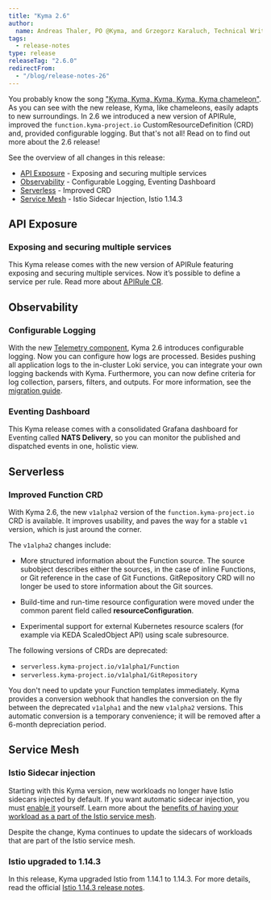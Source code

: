 ```yaml
---
title: "Kyma 2.6"
author:
  name: Andreas Thaler, PO @Kyma, and Grzegorz Karaluch, Technical Writer @Kyma"
tags:
  - release-notes 
type: release 
releaseTag: "2.6.0"
redirectFrom:
  - "/blog/release-notes-26"
---
```


You probably know the song ["Kyma, Kyma, Kyma, Kyma, Kyma chameleon"](https://youtu.be/JmcA9LIIXWw?t=44). As you can see with the new release, Kyma, like chameleons, easily adapts to new surroundings. In 2.6 we introduced a new version of APIRule, improved the `function.kyma-project.io` CustomResourceDefinition (CRD) and, provided configurable logging. But that's not all! Read on to find out more about the 2.6 release!

<!-- overview -->

See the overview of all changes in this release:

- [API Exposure](#api-exposure) -  Exposing and securing multiple services
- [Observability](#observability) - Configurable Logging, Eventing Dashboard
- [Serverless](#serverless) - Improved CRD
- [Service Mesh](#service-mesh) - Istio Sidecar Injection, Istio 1.14.3


## API Exposure

### Exposing and securing multiple services

This Kyma release comes with the new version of APIRule featuring exposing and securing multiple services. Now it’s possible to define a service per rule. Read more about [APIRule CR](https://kyma-project.io/docs/kyma/latest/05-technical-reference/00-custom-resources/apix-01-apirule).

## Observability

### Configurable Logging

With the new [Telemetry component](https://kyma-project.io/docs/kyma/main/01-overview/main-areas/observability/obsv-04-telemetry-in-kyma/), Kyma 2.6 introduces configurable logging. Now you can configure how logs are processed. Besides pushing all application logs to the in-cluster Loki service, you can integrate your own logging backends with Kyma. Furthermore, you can now define criteria for log collection, parsers, filters, and outputs. 
For more information, see the [migration guide](https://github.com/kyma-project/kyma/blob/release-2.6/docs/migration-guide-2.5-2.6.md).

### Eventing Dashboard

This Kyma release comes with a consolidated Grafana dashboard for Eventing called **NATS Delivery**, so you can monitor the published and dispatched events in one, holistic view.

## Serverless

### Improved Function CRD

With Kyma 2.6, the new `v1alpha2` version of the `function.kyma-project.io` CRD is available. It improves usability, and paves the way for a stable `v1` version, which is just around the corner.

The `v1alpha2` changes include:

* More structured information about the Function source.  The source subobject describes either the sources, in the case of inline Functions, or Git reference in the case of Git Functions. GitRepository CRD will no longer be used to store information about the Git sources.
- Build-time and run-time resource configuration were moved under the common parent field called **resourceConfiguration**.
* Experimental support for external Kubernetes resource scalers (for example via KEDA ScaledObject API) using scale subresource.

The following versions of CRDs are deprecated:
- `serverless.kyma-project.io/v1alpha1/Function`
- `serverless.kyma-project.io/v1alpha1/GitRepository`

You don't need to update your Function templates immediately. Kyma provides a conversion webhook that handles the conversion on the fly between the deprecated `v1alpha1` and the new `v1alpha2` versions. This automatic conversion is a temporary convenience; it will be removed after a 6-month depreciation period.

## Service Mesh

### Istio Sidecar injection

Starting with this Kyma version, new workloads no longer have Istio sidecars injected by default. If you want automatic sidecar injection, you must [enable it](https://istio.io/latest/docs/setup/additional-setup/sidecar-injection/) yourself. Learn more about the [benefits of having your workload as a part of the Istio service mesh](https://kyma-project.io/docs/kyma/latest/01-overview/main-areas/service-mesh/smsh-03-istio-sidecars-in-kyma/). 
  
Despite the change, Kyma continues to update the sidecars of workloads that are part of the Istio service mesh.

### Istio upgraded to 1.14.3

In this release, Kyma upgraded Istio from 1.14.1 to 1.14.3. For more details, read the official [Istio 1.14.3 release notes](https://istio.io/latest/news/releases/1.14.x/announcing-1.14.3/).

